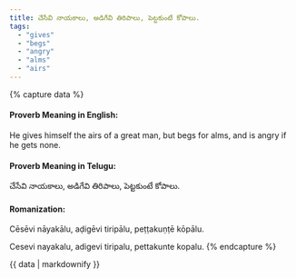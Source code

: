 ```yaml
---
title: చేసేవి నాయకాలు, అడిగేవి తిరిపాలు, పెట్టకుంటే కోపాలు.
tags:
  - "gives"
  - "begs"
  - "angry"
  - "alms"
  - "airs"
---
```


{% capture data %}
#### Proverb Meaning in English:
He gives himself the airs of a great man, but begs for alms, and is angry if he gets none.

#### Proverb Meaning in Telugu:
చేసేవి నాయకాలు, అడిగేవి తిరిపాలు, పెట్టకుంటే కోపాలు.

#### Romanization:
Cēsēvi nāyakālu, aḍigēvi tiripālu, peṭṭakuṇṭē kōpālu.

Cesevi nayakalu, adigevi tiripalu, pettakunte kopalu.
{% endcapture %}

{{ data | markdownify }}

